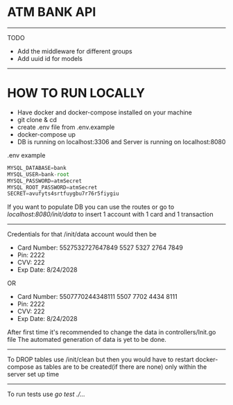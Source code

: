 # ATM BANK API

***

TODO

* Add the middleware for different groups
* Add uuid id for models

***

# HOW TO RUN LOCALLY

* Have docker and docker-compose installed on your machine
* git clone & cd
* create .env file from .env.example 
* docker-compose up
* DB is running on localhost:3306 and Server is running on localhost:8080

.env example 
```js
MYSQL_DATABASE=bank
MYSQL_USER=bank-root
MYSQL_PASSWORD=atmSecret
MYSQL_ROOT_PASSWORD=atmSecret
SECRET=avufyts4srtfuygbu7r76r5fiygiu
```

If you want to populate DB you can use the routes or go to
*localhost:8080/init/data* to insert 1 account with 1 card and 1 transaction

***

Credentials for that /init/data account would then be
* Card Number: 5527532727647849 5527 5327 2764 7849
* Pin: 2222
* CVV: 222 	
* Exp Date: 8/24/2028
 
 OR
 
 * Card Number: 5507770244348111 5507 7702 4434 8111
 * Pin: 2222
 * CVV: 222
 * Exp Date: 8/24/2028
 
 After first time it's recommended to change the data in controllers/Init.go file
 The automated generation of data is yet to be done.
 
 ***
 
 To DROP tables use /init/clean but then you would have to restart docker-compose
 as tables are to be created(if there are none) only within the server set up time
 
 ***
 
 To run tests use *go test ./...*
   